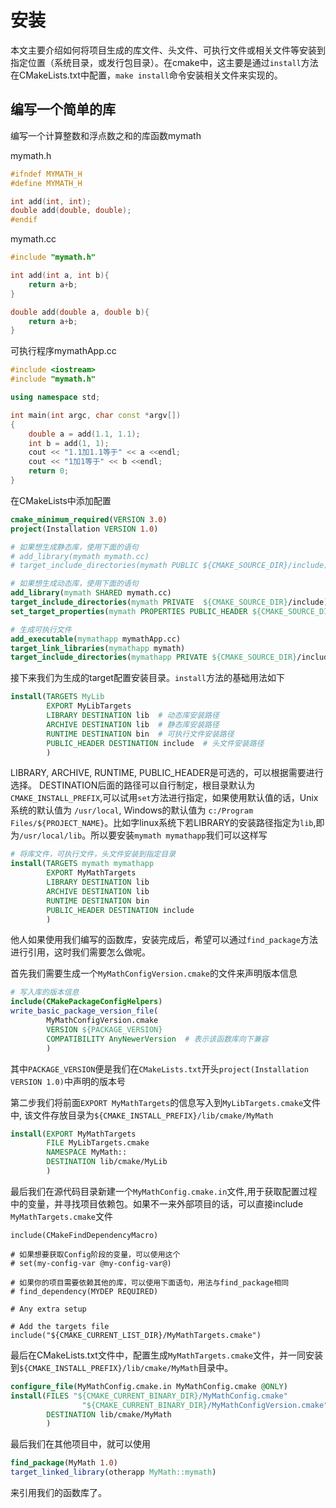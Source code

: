 # 安装
本文主要介绍如何将项目生成的库文件、头文件、可执行文件或相关文件等安装到指定位置（系统目录，或发行包目录）。在cmake中，这主要是通过`install`方法在CMakeLists.txt中配置，`make install`命令安装相关文件来实现的。

## 编写一个简单的库
编写一个计算整数和浮点数之和的库函数mymath

mymath.h
```cpp
#ifndef MYMATH_H
#define MYMATH_H

int add(int, int);
double add(double, double);
#endif
```
mymath.cc
```cpp
#include "mymath.h"

int add(int a, int b){
    return a+b;
}

double add(double a, double b){
    return a+b;
}
```
可执行程序mymathApp.cc
```cpp
#include <iostream>
#include "mymath.h"

using namespace std;

int main(int argc, char const *argv[])
{
    double a = add(1.1, 1.1);
    int b = add(1, 1);
    cout << "1.1加1.1等于" << a <<endl;
    cout << "1加1等于" << b <<endl;
    return 0;
}

```
在CMakeLists中添加配置
```cmake
cmake_minimum_required(VERSION 3.0)
project(Installation VERSION 1.0)

# 如果想生成静态库，使用下面的语句
# add_library(mymath mymath.cc)
# target_include_directories(mymath PUBLIC ${CMAKE_SOURCE_DIR}/include)

# 如果想生成动态库，使用下面的语句
add_library(mymath SHARED mymath.cc)
target_include_directories(mymath PRIVATE  ${CMAKE_SOURCE_DIR}/include)
set_target_properties(mymath PROPERTIES PUBLIC_HEADER ${CMAKE_SOURCE_DIR}/include/mymath.h)

# 生成可执行文件
add_executable(mymathapp mymathApp.cc)
target_link_libraries(mymathapp mymath)
target_include_directories(mymathapp PRIVATE ${CMAKE_SOURCE_DIR}/include)

```
接下来我们为生成的target配置安装目录。`install`方法的基础用法如下
```cmake
install(TARGETS MyLib
        EXPORT MyLibTargets 
        LIBRARY DESTINATION lib  # 动态库安装路径
        ARCHIVE DESTINATION lib  # 静态库安装路径
        RUNTIME DESTINATION bin  # 可执行文件安装路径
        PUBLIC_HEADER DESTINATION include  # 头文件安装路径
        )
```
LIBRARY, ARCHIVE, RUNTIME, PUBLIC_HEADER是可选的，可以根据需要进行选择。
DESTINATION后面的路径可以自行制定，根目录默认为`CMAKE_INSTALL_PREFIX`,可以试用`set`方法进行指定，如果使用默认值的话，Unix系统的默认值为 `/usr/local`, Windows的默认值为 `c:/Program Files/${PROJECT_NAME}`。比如字linux系统下若LIBRARY的安装路径指定为`lib`,即为`/usr/local/lib`。所以要安装`mymath mymathapp`我们可以这样写
```cmake
# 将库文件，可执行文件，头文件安装到指定目录
install(TARGETS mymath mymathapp
        EXPORT MyMathTargets
        LIBRARY DESTINATION lib
        ARCHIVE DESTINATION lib
        RUNTIME DESTINATION bin
        PUBLIC_HEADER DESTINATION include
        )
```
他人如果使用我们编写的函数库，安装完成后，希望可以通过```find_package```方法进行引用，这时我们需要怎么做呢。

首先我们需要生成一个`MyMathConfigVersion.cmake`的文件来声明版本信息
```cmake
# 写入库的版本信息
include(CMakePackageConfigHelpers)
write_basic_package_version_file(
        MyMathConfigVersion.cmake
        VERSION ${PACKAGE_VERSION}
        COMPATIBILITY AnyNewerVersion  # 表示该函数库向下兼容
        )
```
其中`PACKAGE_VERSION`便是我们在`CMakeLists.txt`开头`project(Installation VERSION 1.0)`中声明的版本号

第二步我们将前面`EXPORT MyMathTargets`的信息写入到`MyLibTargets.cmake`文件中, 该文件存放目录为`${CMAKE_INSTALL_PREFIX}/lib/cmake/MyMath`
```cmake
install(EXPORT MyMathTargets
        FILE MyLibTargets.cmake
        NAMESPACE MyMath::
        DESTINATION lib/cmake/MyLib
        )
```
最后我们在源代码目录新建一个`MyMathConfig.cmake.in`文件,用于获取配置过程中的变量，并寻找项目依赖包。如果不一来外部项目的话，可以直接include `MyMathTargets.cmake`文件
```
include(CMakeFindDependencyMacro)

# 如果想要获取Config阶段的变量，可以使用这个
# set(my-config-var @my-config-var@)

# 如果你的项目需要依赖其他的库，可以使用下面语句，用法与find_package相同
# find_dependency(MYDEP REQUIRED)

# Any extra setup

# Add the targets file
include("${CMAKE_CURRENT_LIST_DIR}/MyMathTargets.cmake")
```
最后在CMakeLists.txt文件中，配置生成`MyMathTargets.cmake`文件，并一同安装到`${CMAKE_INSTALL_PREFIX}/lib/cmake/MyMath`目录中。
```cmake
configure_file(MyMathConfig.cmake.in MyMathConfig.cmake @ONLY)
install(FILES "${CMAKE_CURRENT_BINARY_DIR}/MyMathConfig.cmake"
                "${CMAKE_CURRENT_BINARY_DIR}/MyMathConfigVersion.cmake"
        DESTINATION lib/cmake/MyMath
        )
```
最后我们在其他项目中，就可以使用
```cmake
find_package(MyMath 1.0)
target_linked_library(otherapp MyMath::mymath)
```
来引用我们的函数库了。
